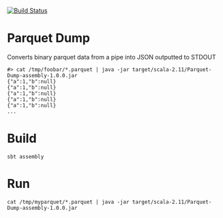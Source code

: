 [![Build Status](https://travis-ci.org/tuneinc/parquet-dump.svg?branch=master)](https://travis-ci.org/tuneinc/parquet-dump)
# Parquet Dump

Converts binary parquet data from a pipe into JSON outputted to STDOUT

```
#> cat /tmp/foobar/*.parquet | java -jar target/scala-2.11/Parquet-Dump-assembly-1.0.0.jar
{"a":1,"b":null}
{"a":1,"b":null}
{"a":1,"b":null}
{"a":1,"b":null}
{"a":1,"b":null}
...
```

# Build

```
sbt assembly
```

# Run

```
cat /tmp/myparquet/*.parquet | java -jar target/scala-2.11/Parquet-Dump-assembly-1.0.0.jar
```

